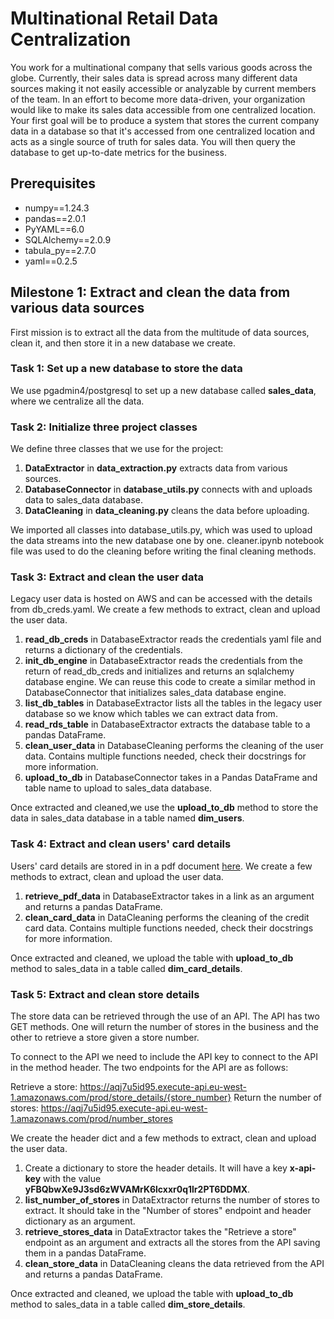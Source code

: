 # Multinational Retail Data Centralization

You work for a multinational company that sells various goods across the globe. Currently, their sales data is spread across many different data sources making it not easily accessible or analyzable by current members of the team. In an effort to become more data-driven, your organization would like to make its sales data accessible from one centralized location. Your first goal will be to produce a system that stores the current company data in a database so that it's accessed from one centralized location and acts as a single source of truth for sales data. You will then query the database to get up-to-date metrics for the business.

## Prerequisites

- numpy==1.24.3
- pandas==2.0.1
- PyYAML==6.0
- SQLAlchemy==2.0.9
- tabula_py==2.7.0
- yaml==0.2.5

## Milestone 1: Extract and clean the data from various data sources

First mission is to extract all the data from the multitude of data sources, clean it, and then store it in a new database we create.

### Task 1: Set up a new database to store the data

We use pgadmin4/postgresql to set up a new database called **sales_data**, where we centralize all the data.

### Task 2: Initialize three project classes

We define three classes that we use for the project:

1. **DataExtractor** in **data_extraction.py** extracts data from various sources.
2. **DatabaseConnector** in **database_utils.py** connects with and uploads data to sales_data database.
3. **DataCleaning** in **data_cleaning.py** cleans the data before uploading.

We imported all classes into database_utils.py, which was used to upload the data streams into the new database one by one. cleaner.ipynb notebook file was used to do the cleaning before writing the final cleaning methods.

### Task 3: Extract and clean the user data

Legacy user data is hosted on AWS and can be accessed with the details from db_creds.yaml. We create a few methods to extract, clean and upload the user data.

1. **read_db_creds** in DatabaseExtractor reads the credentials yaml file and returns a dictionary of the credentials.
2. **init_db_engine** in DatabaseExtractor reads the credentials from the return of read_db_creds and initializes and returns an sqlalchemy database engine. We can reuse this code to create a similar method in DatabaseConnector that initializes sales_data database engine.
3. **list_db_tables** in DatabaseExtractor lists all the tables in the legacy user database so we know which tables we can extract data from.
4. **read_rds_table** in DatabaseExtractor extracts the database table to a pandas DataFrame.
5. **clean_user_data** in DatabaseCleaning performs the cleaning of the user data. Contains multiple functions needed, check their docstrings for more information.
6. **upload_to_db** in DatabaseConnector takes in a Pandas DataFrame and table name to upload to sales_data database.

Once extracted and cleaned,we use the **upload_to_db** method to store the data in sales_data database in a table named **dim_users**.

### Task 4: Extract and clean users' card details

Users' card details are stored in in a pdf document [here](https://data-handling-public.s3.eu-west-1.amazonaws.com/card_details.pdf). We create a few methods to extract, clean and upload the user data.

1. **retrieve_pdf_data** in DatabaseExtractor takes in a link as an argument and returns a pandas DataFrame.
2. **clean_card_data** in DataCleaning performs the cleaning of the credit card data. Contains multiple functions needed, check their docstrings for more information.

Once extracted and cleaned, we upload the table with **upload_to_db** method to sales_data in a table called **dim_card_details**.

### Task 5: Extract and clean store details

The store data can be retrieved through the use of an API. The API has two GET methods. One will return the number of stores in the business and the other to retrieve a store given a store number.

To connect to the API we need to include the API key to connect to the API in the method header. The two endpoints for the API are as follows:

Retrieve a store: https://aqj7u5id95.execute-api.eu-west-1.amazonaws.com/prod/store_details/{store_number}
Return the number of stores: https://aqj7u5id95.execute-api.eu-west-1.amazonaws.com/prod/number_stores

We create the header dict and a few methods to extract, clean and upload the user data.

1. Create a dictionary to store the header details. It will have a key **x-api-key** with the value **yFBQbwXe9J3sd6zWVAMrK6lcxxr0q1lr2PT6DDMX**.
2. **list_number_of_stores** in DataExtractor returns the number of stores to extract. It should take in the "Number of stores" endpoint and header dictionary as an argument.
3. **retrieve_stores_data** in DataExtractor takes the "Retrieve a store" endpoint as an argument and extracts all the stores from the API saving them in a pandas DataFrame.
4. **clean_store_data** in DataCleaning cleans the data retrieved from the API and returns a pandas DataFrame.

Once extracted and cleaned, we upload the table with **upload_to_db** method to sales_data in a table called **dim_store_details**.